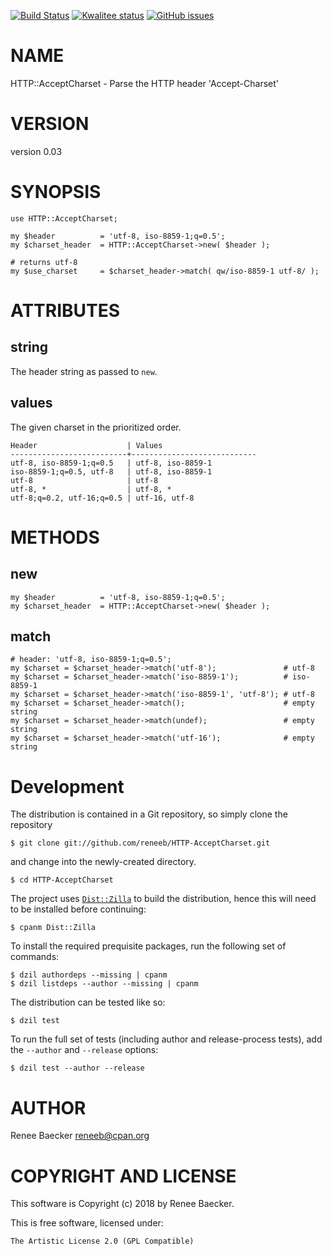 [![Build Status](https://travis-ci.org/reneeb/HTTP-AcceptCharset.svg?branch=master)](https://travis-ci.org/reneeb/HTTP-AcceptCharset)
[![Kwalitee status](http://cpants.cpanauthors.org/dist/HTTP-AcceptCharset.png)](http://cpants.charsbar.org/dist/overview/HTTP-AcceptCharset)
[![GitHub issues](https://img.shields.io/github/issues/reneeb/HTTP-AcceptCharset.svg)](https://github.com/reneeb/HTTP-AcceptCharset/issues)

# NAME

HTTP::AcceptCharset - Parse the HTTP header 'Accept-Charset'

# VERSION

version 0.03

# SYNOPSIS

    use HTTP::AcceptCharset;
    
    my $header          = 'utf-8, iso-8859-1;q=0.5';
    my $charset_header  = HTTP::AcceptCharset->new( $header );
    
    # returns utf-8
    my $use_charset     = $charset_header->match( qw/iso-8859-1 utf-8/ );

# ATTRIBUTES

## string

The header string as passed to `new`.

## values

The given charset in the prioritized order.

    Header                    | Values
    --------------------------+----------------------------
    utf-8, iso-8859-1;q=0.5   | utf-8, iso-8859-1
    iso-8859-1;q=0.5, utf-8   | utf-8, iso-8859-1
    utf-8                     | utf-8
    utf-8, *                  | utf-8, *
    utf-8;q=0.2, utf-16;q=0.5 | utf-16, utf-8

# METHODS

## new

    my $header          = 'utf-8, iso-8859-1;q=0.5';
    my $charset_header  = HTTP::AcceptCharset->new( $header );

## match

    # header: 'utf-8, iso-8859-1;q=0.5';
    my $charset = $charset_header->match('utf-8');               # utf-8
    my $charset = $charset_header->match('iso-8859-1');          # iso-8859-1
    my $charset = $charset_header->match('iso-8859-1', 'utf-8'); # utf-8
    my $charset = $charset_header->match();                      # empty string
    my $charset = $charset_header->match(undef);                 # empty string
    my $charset = $charset_header->match('utf-16');              # empty string



# Development

The distribution is contained in a Git repository, so simply clone the
repository

```
$ git clone git://github.com/reneeb/HTTP-AcceptCharset.git
```

and change into the newly-created directory.

```
$ cd HTTP-AcceptCharset
```

The project uses [`Dist::Zilla`](https://metacpan.org/pod/Dist::Zilla) to
build the distribution, hence this will need to be installed before
continuing:

```
$ cpanm Dist::Zilla
```

To install the required prequisite packages, run the following set of
commands:

```
$ dzil authordeps --missing | cpanm
$ dzil listdeps --author --missing | cpanm
```

The distribution can be tested like so:

```
$ dzil test
```

To run the full set of tests (including author and release-process tests),
add the `--author` and `--release` options:

```
$ dzil test --author --release
```

# AUTHOR

Renee Baecker <reneeb@cpan.org>

# COPYRIGHT AND LICENSE

This software is Copyright (c) 2018 by Renee Baecker.

This is free software, licensed under:

    The Artistic License 2.0 (GPL Compatible)

